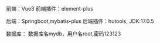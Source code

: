 前端：Vue3
前端插件：element-plus

后端：Springboot,mybatis-plus
后端插件：hutools,
JDK:17.0.5

数据库：
数据库名mydb，用户名root,密码123123